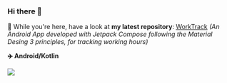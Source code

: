 ### Hi there 👋

👀 While you're here, have a look at <b>my latest repository</b>: <a href="https://github.com/code-a1/WorkTrack">WorkTrack</a> <i>(An Android App developed with Jetpack Compose following the Material Desing 3 principles, for tracking working hours)</i>

<b>✈️ Android/Kotlin<br></b>

![](https://komarev.com/ghpvc/?username=code-a1&color=blue&style=flat)
<!--
**code-a1/code-a1** is a ✨ _special_ ✨ repository because its `README.md` (this file) appears on your GitHub profile.

Here are some ideas to get you started:

- 🔭 I’m currently working on ...
- 🌱 I’m currently learning ...
- 👯 I’m looking to collaborate on ...
- 🤔 I’m looking for help with ...
- 💬 Ask me about ...
- 📫 How to reach me: ...
- 😄 Pronouns: ...
- ⚡ Fun fact: ...
-->
